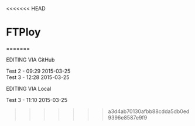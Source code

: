 <<<<<<< HEAD
# FTPloy
=======


EDITING VIA GitHub

Test 2 - 09:29 2015-03-25<br />
Test 3 - 12:28 2015-03-25


EDITING VIA Local

Test 3 - 11:10 2015-03-25

>>>>>>> a3d4ab70130afbb88cdda5db0ed9396e8587e9f9
